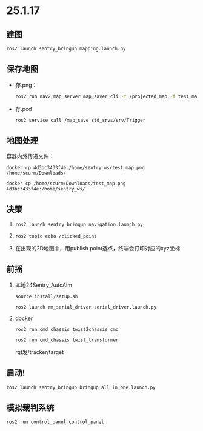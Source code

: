 # 25.1.17
## 建图
```bash
ros2 launch sentry_bringup mapping.launch.py
```
## 保存地图
- 存.png：
    ```bash
    ros2 run nav2_map_server map_saver_cli -t /projected_map -f test_map --fmt png
    ```
 - 存.pcd
    ```bash
    ros2 service call /map_save std_srvs/srv/Trigger
    ```
## 地图处理

容器内外传递文件：

```shell
docker cp 4d3bc3433f4e:/home/sentry_ws/test_map.png /home/scurm/Downloads/
```

```shell
docker cp /home/scurm/Downloads/test_map.png 4d3bc3433f4e:/home/sentry_ws/
```

## 决策
1. 
    ```shell
    ros2 launch sentry_bringup navigation.launch.py
    ```
2. 
    ```shell
    ros2 topic echo /clicked_point
    ```
3. 在出现的2D地图中，用publish point选点，终端会打印对应的xyz坐标

## 前摇
1. 本地24Sentry_AutoAim
    ``` shell
    source install/setup.sh 
    ```
    ``` shell
    ros2 launch rm_serial_driver serial_driver.launch.py
    ```
2. docker
    ``` shell
    ros2 run cmd_chassis twist2chassis_cmd
    ```
    ``` shell
    ros2 run cmd_chassis twist_transformer
    ```
    rqt发/tracker/target

## 启动!
```bash
ros2 launch sentry_bringup bringup_all_in_one.launch.py
```

## 模拟裁判系统
```shell
ros2 run control_panel control_panel
```